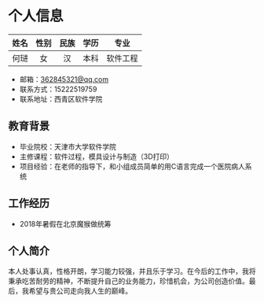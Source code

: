 # 个人信息


|姓名|性别|民族|学历|专业|
|:----|:----:|:---:|:---:|:---:|
|何琎|女|汉|本科|软件工程|

* 邮箱：362845321@qq.com
* 联系方式：15222519759
* 联系地址：西青区软件学院

## 教育背景

* 毕业院校：天津市大学软件学院
* 主修课程：软件过程，模具设计与制造（3D打印）
* 项目经验：在老师的指导下，和小组成员简单的用C语言完成一个医院病人系统

## 工作经历

* 2018年暑假在北京魔猴做统筹

## 个人简介

​	本人处事认真，性格开朗，学习能力较强，并且乐于学习。在今后的工作中，我将秉承吃苦耐劳的精神，不断提升自己的业务能力，珍惜机会，为公司创造价值。最后，我希望与贵公司走向我人生的巅峰。